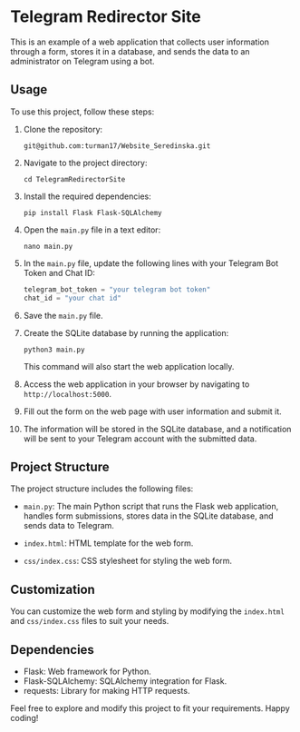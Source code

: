 # Telegram Redirector Site

This is an example of a web application that collects user information through a form, stores it in a database, and sends the data to an administrator on Telegram using a bot.

## Usage

To use this project, follow these steps:

1. Clone the repository:

   ```shell
   git@github.com:turman17/Website_Seredinska.git
   ```

2. Navigate to the project directory:

   ```shell
   cd TelegramRedirectorSite
   ```

3. Install the required dependencies:

   ```shell
   pip install Flask Flask-SQLAlchemy
   ```

4. Open the `main.py` file in a text editor:

   ```shell
   nano main.py
   ```

5. In the `main.py` file, update the following lines with your Telegram Bot Token and Chat ID:

   ```python
   telegram_bot_token = "your telegram bot token"
   chat_id = "your chat id"
   ```

6. Save the `main.py` file.

7. Create the SQLite database by running the application:

   ```shell
   python3 main.py
   ```

   This command will also start the web application locally.

8. Access the web application in your browser by navigating to `http://localhost:5000`.

9. Fill out the form on the web page with user information and submit it.

10. The information will be stored in the SQLite database, and a notification will be sent to your Telegram account with the submitted data.

## Project Structure

The project structure includes the following files:

- `main.py`: The main Python script that runs the Flask web application, handles form submissions, stores data in the SQLite database, and sends data to Telegram.

- `index.html`: HTML template for the web form.

- `css/index.css`: CSS stylesheet for styling the web form.

## Customization

You can customize the web form and styling by modifying the `index.html` and `css/index.css` files to suit your needs.

## Dependencies

- Flask: Web framework for Python.
- Flask-SQLAlchemy: SQLAlchemy integration for Flask.
- requests: Library for making HTTP requests.

Feel free to explore and modify this project to fit your requirements. Happy coding!
